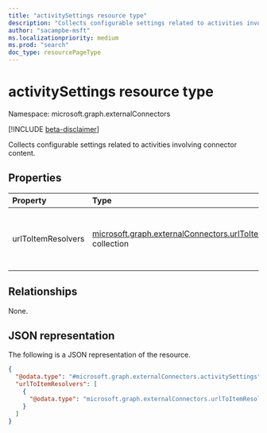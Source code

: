 ```yaml
---
title: "activitySettings resource type"
description: "Collects configurable settings related to activities involving connector content."
author: "sacampbe-msft"
ms.localizationpriority: medium
ms.prod: "search"
doc_type: resourcePageType
---
```


# activitySettings resource type

Namespace: microsoft.graph.externalConnectors

[!INCLUDE [beta-disclaimer](../../includes/beta-disclaimer.md)]

Collects configurable settings related to activities involving connector content.

## Properties
|Property|Type|Description|
|:---|:---|:---|
|urlToItemResolvers|[microsoft.graph.externalConnectors.urlToItemResolverBase](../resources/externalconnectors-urltoitemresolverbase.md) collection|Specifies configurations to identify an **externalItem** based on a shared URL.|

## Relationships
None.

## JSON representation
The following is a JSON representation of the resource.
<!-- {
  "blockType": "resource",
  "@odata.type": "microsoft.graph.externalConnectors.activitySettings"
}
-->
``` json
{
  "@odata.type": "#microsoft.graph.externalConnectors.activitySettings",
  "urlToItemResolvers": [
    {
      "@odata.type": "microsoft.graph.externalConnectors.urlToItemResolverBase"
    }
  ]
}
```
